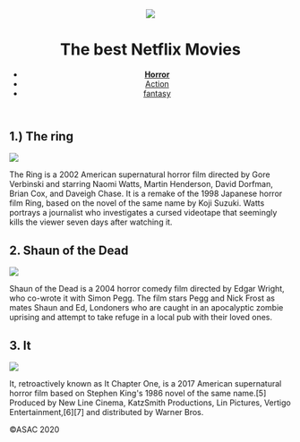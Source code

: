<!DOCTYPE html>
<html>
<head>
    <link rel="stylesheet" href="css/style1.css">
    <title>The best Netflix Movies</title>
</head>
<body>
    <header>
        <div>
            <img
                src="https://cdn.vox-cdn.com/thumbor/lfpXTYMyJpDlMevYNh0PfJu3M6Q=/39x0:3111x2048/920x613/filters:focal(39x0:3111x2048):format(webp)/cdn.vox-cdn.com/uploads/chorus_image/image/49901753/netflixlogo.0.0.png">
            <h1>The best Netflix Movies</h1>
        </div>
        <nav>
            <ul>
                <li><a href="" class="you here"> <strong>Horror</strong> </a></li>
                <li><a href="">Action </a></li>
                <li><a href="">fantasy </a></li>
            </ul>
        </nav>
    </header>
    <main>
        <article>
            <section>
                <h2>1.) The ring </h2>
                <img src="https://www.technobuffalo.com/sites/technobuffalo.com/files/styles/mediumplus/public/wp/2017/02/the-ring-samara.jpg">
                <p>The Ring is a 2002 American supernatural horror film directed by Gore Verbinski and starring Naomi Watts, Martin Henderson, David Dorfman, Brian Cox, and Daveigh Chase. It is a remake of the 1998 Japanese horror film Ring, based on the novel of the same name by Koji Suzuki. Watts portrays a journalist who investigates a cursed videotape that seemingly kills the viewer seven days after watching it.
                </p>
            </section>
        </article>
        <article>
            <section>
                <h2>
                    2. Shaun of the Dead
                </h2>
                <img
                    src="https://upload.wikimedia.org/wikipedia/en/8/8d/Shaun_of_the_Dead_film_poster.jpg">
                <p>
                    Shaun of the Dead is a 2004 horror comedy film directed by Edgar Wright, who co-wrote it with Simon Pegg. The film stars Pegg and Nick Frost as mates Shaun and Ed, Londoners who are caught in an apocalyptic zombie uprising and attempt to take refuge in a local pub with their loved ones.
                </p>
            </section>
        </article>
        <article>
            <section>
                <h2>
                    3. It
                </h2>
                <img
                    src="https://upload.wikimedia.org/wikipedia/en/5/5a/It_%282017%29_poster.jpg">
                <p>
                    It, retroactively known as It Chapter One, is a 2017 American supernatural horror film based on Stephen King's 1986 novel of the same name.[5] Produced by New Line Cinema, KatzSmith Productions, Lin Pictures, Vertigo Entertainment,[6][7] and distributed by Warner Bros.
                </p>
            </section>
        </article>
    </main>
    <footer>
        <p>&copy;ASAC 2020</p>
    </footer>
</body>
</html>